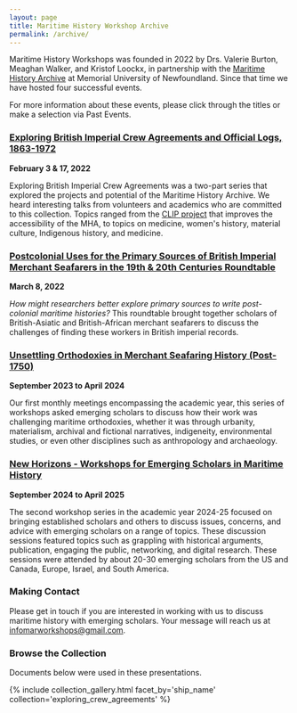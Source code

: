 ```yaml
---
layout: page
title: Maritime History Workshop Archive
permalink: /archive/
---
```


Maritime History Workshops was founded in 2022 by Drs. Valerie Burton, Meaghan Walker, and Kristof Loockx, in partnership with the [Maritime History Archive](https://mha.mun.ca/) at Memorial University of Newfoundland. Since that time we have hosted four successful events.

For more information about these events, please click through the titles or make a selection via Past Events.

### [Exploring British Imperial Crew Agreements and Official Logs, 1863-1972](https://maritimeworkshops.com/expcrewagreements/)

**February 3 & 17, 2022**

Exploring British Imperial Crew Agreements was a two-part series that explored the projects and potential of the Maritime History Archive. We heard interesting talks from volunteers and academics who are committed to this collection. Topics ranged from the [CLIP project](https://www.crewlist.org.uk/) that improves the accessibility of the MHA, to topics on medicine, women's history, material culture, Indigenous history, and medicine.

### [Postcolonial Uses for the Primary Sources of British Imperial Merchant Seafarers in the 19th & 20th Centuries Roundtable](https://maritimeworkshops.com/postcolonial/)

**March 8, 2022**

_How might researchers better explore primary sources to write post-colonial maritime histories?_ This roundtable brought together scholars of British-Asiatic and British-African merchant seafarers to discuss the challenges of finding these workers in British imperial records.

### [Unsettling Orthodoxies in Merchant Seafaring History (Post-1750)](https://maritimeworkshops.com/orthodoxies/)

**September 2023 to April 2024**

Our first monthly meetings encompassing the academic year, this series of workshops asked emerging scholars to discuss how their work was challenging maritime orthodoxies, whether it was through urbanity, materialism, archival and fictional narratives, indigeneity, environmental studies, or even other disciplines such as anthropology and archaeology.

### [New Horizons - Workshops for Emerging Scholars in Maritime History](https://maritimeworkshops.com/newhorizons/)

**September 2024 to April 2025**

The second workshop series in the academic year 2024-25 focused on bringing established scholars and others to discuss issues, concerns, and advice with emerging scholars on a range of topics. These discussion sessions featured topics such as grappling with historical arguments, publication, engaging the public, networking, and digital research. These sessions were attended by about 20-30 emerging scholars from the US and Canada, Europe, Israel, and South America.

### Making Contact

Please get in touch if you are interested in working with us to discuss maritime history with emerging scholars. Your message will reach us at [infomarworkshops@gmail.com](mailto:infomarworkshops@gmail.com).

### Browse the Collection

Documents below were used in these presentations.

{% include collection_gallery.html facet_by='ship_name' collection='exploring_crew_agreements' %}
